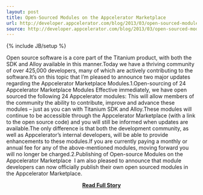 ```yaml
---
layout: post
title: Open-Sourced Modules on the Appcelerator Marketplace
url: http://developer.appcelerator.com/blog/2013/03/open-sourced-modules-on-the-appcelerator-marketplace.html
source: http://developer.appcelerator.com/blog/2013/03/open-sourced-modules-on-the-appcelerator-marketplace.html
---
```

{% include JB/setup %}<p>Open source software is a core part of the Titanium product, with both the SDK and Alloy available in this manner.Today we have a thriving community of over 425,000 developers, many of which are actively contributing to the software.It’s on this topic that I’m pleased to announce two major updates regarding the Appcelerator Marketplace Modules.1.Open-sourcing of 24 Appcelerator Marketplace Modules
 Effective immediately, we have open sourced the following 24 Appcelerator modules:
 This will allow members of the community the ability to contribute, improve and advance these modules – just as you can with Titanium SDK and Alloy.These modules will continue to be accessible through the Appcelerator Marketplace (with a link to the open source code) and you will still be informed when updates are available.The only difference is that both the development community, as well as Appcelerator’s internal developers, will be able to provide enhancements to these modules.If you are currently paying a monthly or annual fee for any of the above-mentioned modules, moving forward you will no longer be charged.2.Publishing of Open-source Modules on the Appcelerator Marketplace 
 I am also pleased to announce that module developers can now officially publish their own open sourced modules in the Appcelerator Marketplace.</p>
<center><p><a href="http://developer.appcelerator.com/blog/2013/03/open-sourced-modules-on-the-appcelerator-marketplace.html" style='padding:25px; font-sze:18px; font-weight: bold;'>Read Full Story</a></p></center>
